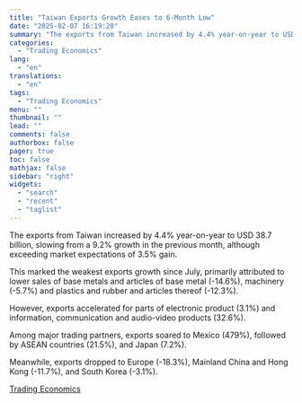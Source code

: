 ```yaml
---
title: "Taiwan Exports Growth Eases to 6-Month Low"
date: "2025-02-07 16:19:20"
summary: "The exports from Taiwan increased by 4.4% year-on-year to USD 38.7 billion, slowing from a 9.2% growth in the previous month, although exceeding market expectations of 3.5% gain.This marked the weakest exports growth since July, primarily attributed to lower sales of base metals and articles of base metal (-14.6%), machinery..."
categories:
  - "Trading Economics"
lang:
  - "en"
translations:
  - "en"
tags:
  - "Trading Economics"
menu: ""
thumbnail: ""
lead: ""
comments: false
authorbox: false
pager: true
toc: false
mathjax: false
sidebar: "right"
widgets:
  - "search"
  - "recent"
  - "taglist"
---
```


The exports from Taiwan increased by 4.4% year-on-year to USD 38.7 billion, slowing from a 9.2% growth in the previous month, although exceeding market expectations of 3.5% gain.

This marked the weakest exports growth since July, primarily attributed to lower sales of base metals and articles of base metal (-14.6%), machinery (-5.7%) and plastics and rubber and articles thereof (-12.3%).

However, exports accelerated for parts of electronic product (3.1%) and information, communication and audio-video products (32.6%).

Among major trading partners, exports soared to Mexico (479%), followed by ASEAN countries (21.5%), and Japan (7.2%).

Meanwhile, exports dropped to Europe (-18.3%), Mainland China and Hong Kong (-11.7%), and South Korea (-3.1%).

[Trading Economics](https://www.tradingview.com/news/te_news:447098:0-taiwan-exports-growth-eases-to-6-month-low/)
